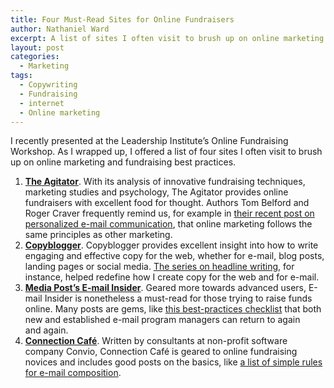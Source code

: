 ```yaml
---
title: Four Must-Read Sites for Online Fundraisers
author: Nathaniel Ward
excerpt: A list of sites I often visit to brush up on online marketing and fundraising best practices.
layout: post
categories:
  - Marketing
tags:
  - Copywriting
  - Fundraising
  - internet
  - Online marketing
---
```

I recently presented at the Leadership Institute’s Online Fundraising Workshop. As I wrapped up, I offered a list of four sites I often visit to brush up on online marketing and fundraising best practices.

  1. [**The Agitator**](http://www.theagitator.net/). With its analysis of innovative fundraising techniques, marketing studies and psychology, The Agitator provides online fundraisers with excellent food for thought. Authors Tom Belford and Roger Craver frequently remind us, for example in [their recent post on personalized e-mail communication][1], that online marketing follows the same principles as other marketing.
  2. [**Copyblogger**][2]. Copyblogger provides excellent insight into how to write engaging and effective copy for the web, whether for e-mail, blog posts, landing pages or social media. [The series on headline writing][3], for instance, helped redefine how I create copy for the web and for e-mail.
  3. [**Media Post’s E-mail Insider**][4]. Geared more towards advanced users, E-mail Insider is nonetheless a must-read for those trying to raise funds online. Many posts are gems, like [this best-practices checklist][5] that both new and established e-mail program managers can return to again and again.
  4. [**Connection Café**](http://www.connectioncafe.com/). Written by consultants at non-profit software company Convio, Connection Café is geared to online fundraising novices and includes good posts on the basics, like [a list of simple rules for e-mail composition][6].

 [1]: http://www.theagitator.net/communications/report-to-me/
 [2]: http://www.copyblogger.com/
 [3]: http://www.copyblogger.com/magnetic-headlines/
 [4]: http://www.mediapost.com/publications/?fa=Archives.showArchive&art_type=32
 [5]: http://www.mediapost.com/publications/?fa=Articles.showArticle&art_aid=131273
 [6]: http://www.connectioncafe.com/posts/2010/06-june/i-dont-have-time-to-read.html